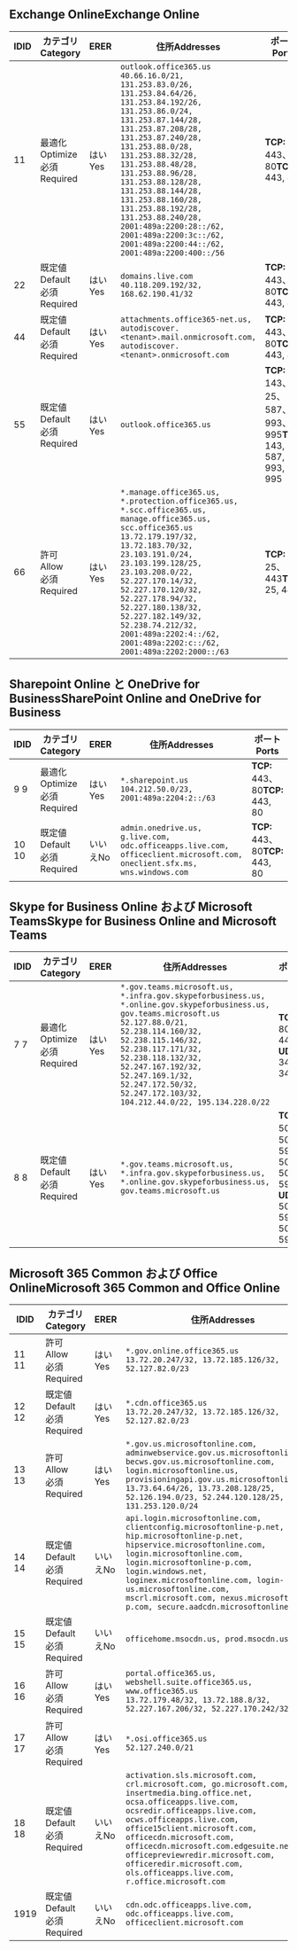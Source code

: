 <!--THIS FILE IS AUTOMATICALLY GENERATED. MANUAL CHANGES WILL BE OVERWRITTEN.-->
<!--Please contact the Office 365 Endpoints team with any questions.-->
<!--USGovGCCHigh endpoints version 2019012800-->
<!--File generated 2019-01-30 08:01:24.7920-->

## <a name="exchange-online"></a><span data-ttu-id="06879-101">Exchange Online</span><span class="sxs-lookup"><span data-stu-id="06879-101">Exchange Online</span></span>

<span data-ttu-id="06879-102">ID</span><span class="sxs-lookup"><span data-stu-id="06879-102">ID</span></span> | <span data-ttu-id="06879-103">カテゴリ</span><span class="sxs-lookup"><span data-stu-id="06879-103">Category</span></span> | <span data-ttu-id="06879-104">ER</span><span class="sxs-lookup"><span data-stu-id="06879-104">ER</span></span> | <span data-ttu-id="06879-105">住所</span><span class="sxs-lookup"><span data-stu-id="06879-105">Addresses</span></span> | <span data-ttu-id="06879-106">ポート</span><span class="sxs-lookup"><span data-stu-id="06879-106">Ports</span></span>
-- | -------------------- | --- | ------------------------------------------------------------------------------------------------------------------------------------------------------------------------------------------------------------------------------------------------------------------------------------------------------------------------------------------------------------------------------------------------------------------------------------------------ | -------------------------------
<span data-ttu-id="06879-107">1</span><span class="sxs-lookup"><span data-stu-id="06879-107">1</span></span> | <span data-ttu-id="06879-108">最適化</span><span class="sxs-lookup"><span data-stu-id="06879-108">Optimize</span></span><BR><span data-ttu-id="06879-109">必須</span><span class="sxs-lookup"><span data-stu-id="06879-109">Required</span></span> | <span data-ttu-id="06879-110">はい</span><span class="sxs-lookup"><span data-stu-id="06879-110">Yes</span></span> | `outlook.office365.us`<BR>`40.66.16.0/21, 131.253.83.0/26, 131.253.84.64/26, 131.253.84.192/26, 131.253.86.0/24, 131.253.87.144/28, 131.253.87.208/28, 131.253.87.240/28, 131.253.88.0/28, 131.253.88.32/28, 131.253.88.48/28, 131.253.88.96/28, 131.253.88.128/28, 131.253.88.144/28, 131.253.88.160/28, 131.253.88.192/28, 131.253.88.240/28, 2001:489a:2200:28::/62, 2001:489a:2200:3c::/62, 2001:489a:2200:44::/62, 2001:489a:2200:400::/56` | <span data-ttu-id="06879-111">**TCP:** 443、80</span><span class="sxs-lookup"><span data-stu-id="06879-111">**TCP:** 443, 80</span></span>
<span data-ttu-id="06879-112">2</span><span class="sxs-lookup"><span data-stu-id="06879-112">2</span></span> | <span data-ttu-id="06879-113">既定値</span><span class="sxs-lookup"><span data-stu-id="06879-113">Default</span></span><BR><span data-ttu-id="06879-114">必須</span><span class="sxs-lookup"><span data-stu-id="06879-114">Required</span></span> | <span data-ttu-id="06879-115">はい</span><span class="sxs-lookup"><span data-stu-id="06879-115">Yes</span></span> | `domains.live.com`<BR>`40.118.209.192/32, 168.62.190.41/32` | <span data-ttu-id="06879-116">**TCP:** 443、80</span><span class="sxs-lookup"><span data-stu-id="06879-116">**TCP:** 443, 80</span></span>
<span data-ttu-id="06879-117">4</span><span class="sxs-lookup"><span data-stu-id="06879-117">4</span></span> | <span data-ttu-id="06879-118">既定値</span><span class="sxs-lookup"><span data-stu-id="06879-118">Default</span></span><BR><span data-ttu-id="06879-119">必須</span><span class="sxs-lookup"><span data-stu-id="06879-119">Required</span></span> | <span data-ttu-id="06879-120">はい</span><span class="sxs-lookup"><span data-stu-id="06879-120">Yes</span></span> | `attachments.office365-net.us, autodiscover.<tenant>.mail.onmicrosoft.com, autodiscover.<tenant>.onmicrosoft.com` | <span data-ttu-id="06879-121">**TCP:** 443、80</span><span class="sxs-lookup"><span data-stu-id="06879-121">**TCP:** 443, 80</span></span>
<span data-ttu-id="06879-122">5</span><span class="sxs-lookup"><span data-stu-id="06879-122">5</span></span> | <span data-ttu-id="06879-123">既定値</span><span class="sxs-lookup"><span data-stu-id="06879-123">Default</span></span><BR><span data-ttu-id="06879-124">必須</span><span class="sxs-lookup"><span data-stu-id="06879-124">Required</span></span> | <span data-ttu-id="06879-125">はい</span><span class="sxs-lookup"><span data-stu-id="06879-125">Yes</span></span> | `outlook.office365.us` | <span data-ttu-id="06879-126">**TCP:** 143、25、587、993、995</span><span class="sxs-lookup"><span data-stu-id="06879-126">**TCP:** 143, 25, 587, 993, 995</span></span>
<span data-ttu-id="06879-127">6</span><span class="sxs-lookup"><span data-stu-id="06879-127">6</span></span> | <span data-ttu-id="06879-128">許可</span><span class="sxs-lookup"><span data-stu-id="06879-128">Allow</span></span><BR><span data-ttu-id="06879-129">必須</span><span class="sxs-lookup"><span data-stu-id="06879-129">Required</span></span> | <span data-ttu-id="06879-130">はい</span><span class="sxs-lookup"><span data-stu-id="06879-130">Yes</span></span> | `*.manage.office365.us, *.protection.office365.us, *.scc.office365.us, manage.office365.us, scc.office365.us`<BR>`13.72.179.197/32, 13.72.183.70/32, 23.103.191.0/24, 23.103.199.128/25, 23.103.208.0/22, 52.227.170.14/32, 52.227.170.120/32, 52.227.178.94/32, 52.227.180.138/32, 52.227.182.149/32, 52.238.74.212/32, 2001:489a:2202:4::/62, 2001:489a:2202:c::/62, 2001:489a:2202:2000::/63` | <span data-ttu-id="06879-131">**TCP:** 25、443</span><span class="sxs-lookup"><span data-stu-id="06879-131">**TCP:** 25, 443</span></span>

## <a name="sharepoint-online-and-onedrive-for-business"></a><span data-ttu-id="06879-132">Sharepoint Online と OneDrive for Business</span><span class="sxs-lookup"><span data-stu-id="06879-132">SharePoint Online and OneDrive for Business</span></span>

<span data-ttu-id="06879-133">ID</span><span class="sxs-lookup"><span data-stu-id="06879-133">ID</span></span> | <span data-ttu-id="06879-134">カテゴリ</span><span class="sxs-lookup"><span data-stu-id="06879-134">Category</span></span> | <span data-ttu-id="06879-135">ER</span><span class="sxs-lookup"><span data-stu-id="06879-135">ER</span></span> | <span data-ttu-id="06879-136">住所</span><span class="sxs-lookup"><span data-stu-id="06879-136">Addresses</span></span> | <span data-ttu-id="06879-137">ポート</span><span class="sxs-lookup"><span data-stu-id="06879-137">Ports</span></span>
-- | -------------------- | --- | ----------------------------------------------------------------------------------------------------------------------- | ----------------
<span data-ttu-id="06879-138">9 </span><span class="sxs-lookup"><span data-stu-id="06879-138">9</span></span> | <span data-ttu-id="06879-139">最適化</span><span class="sxs-lookup"><span data-stu-id="06879-139">Optimize</span></span><BR><span data-ttu-id="06879-140">必須</span><span class="sxs-lookup"><span data-stu-id="06879-140">Required</span></span> | <span data-ttu-id="06879-141">はい</span><span class="sxs-lookup"><span data-stu-id="06879-141">Yes</span></span> | `*.sharepoint.us`<BR>`104.212.50.0/23, 2001:489a:2204:2::/63` | <span data-ttu-id="06879-142">**TCP:** 443、80</span><span class="sxs-lookup"><span data-stu-id="06879-142">**TCP:** 443, 80</span></span>
<span data-ttu-id="06879-143">10  </span><span class="sxs-lookup"><span data-stu-id="06879-143">10</span></span> | <span data-ttu-id="06879-144">既定値</span><span class="sxs-lookup"><span data-stu-id="06879-144">Default</span></span><BR><span data-ttu-id="06879-145">必須</span><span class="sxs-lookup"><span data-stu-id="06879-145">Required</span></span> | <span data-ttu-id="06879-146">いいえ</span><span class="sxs-lookup"><span data-stu-id="06879-146">No</span></span> | `admin.onedrive.us, g.live.com, odc.officeapps.live.com, officeclient.microsoft.com, oneclient.sfx.ms, wns.windows.com` | <span data-ttu-id="06879-147">**TCP:** 443、80</span><span class="sxs-lookup"><span data-stu-id="06879-147">**TCP:** 443, 80</span></span>

## <a name="skype-for-business-online-and-microsoft-teams"></a><span data-ttu-id="06879-148">Skype for Business Online および Microsoft Teams</span><span class="sxs-lookup"><span data-stu-id="06879-148">Skype for Business Online and Microsoft Teams</span></span>

<span data-ttu-id="06879-149">ID</span><span class="sxs-lookup"><span data-stu-id="06879-149">ID</span></span> | <span data-ttu-id="06879-150">カテゴリ</span><span class="sxs-lookup"><span data-stu-id="06879-150">Category</span></span> | <span data-ttu-id="06879-151">ER</span><span class="sxs-lookup"><span data-stu-id="06879-151">ER</span></span> | <span data-ttu-id="06879-152">住所</span><span class="sxs-lookup"><span data-stu-id="06879-152">Addresses</span></span> | <span data-ttu-id="06879-153">ポート</span><span class="sxs-lookup"><span data-stu-id="06879-153">Ports</span></span>
-- | -------------------- | --- | --------------------------------------------------------------------------------------------------------------------------------------------------------------------------------------------------------------------------------------------------------------------------------------------------------------------------------- | --------------------------------------------------
<span data-ttu-id="06879-154">7 </span><span class="sxs-lookup"><span data-stu-id="06879-154">7</span></span> | <span data-ttu-id="06879-155">最適化</span><span class="sxs-lookup"><span data-stu-id="06879-155">Optimize</span></span><BR><span data-ttu-id="06879-156">必須</span><span class="sxs-lookup"><span data-stu-id="06879-156">Required</span></span> | <span data-ttu-id="06879-157">はい</span><span class="sxs-lookup"><span data-stu-id="06879-157">Yes</span></span> | `*.gov.teams.microsoft.us, *.infra.gov.skypeforbusiness.us, *.online.gov.skypeforbusiness.us, gov.teams.microsoft.us`<BR>`52.127.88.0/21, 52.238.114.160/32, 52.238.115.146/32, 52.238.117.171/32, 52.238.118.132/32, 52.247.167.192/32, 52.247.169.1/32, 52.247.172.50/32, 52.247.172.103/32, 104.212.44.0/22, 195.134.228.0/22` | <span data-ttu-id="06879-158">**TCP:** 443、80</span><span class="sxs-lookup"><span data-stu-id="06879-158">**TCP:** 443, 80</span></span><BR><span data-ttu-id="06879-159">**UDP:** 3478</span><span class="sxs-lookup"><span data-stu-id="06879-159">**UDP:** 3478</span></span>
<span data-ttu-id="06879-160">8 </span><span class="sxs-lookup"><span data-stu-id="06879-160">8</span></span> | <span data-ttu-id="06879-161">既定値</span><span class="sxs-lookup"><span data-stu-id="06879-161">Default</span></span><BR><span data-ttu-id="06879-162">必須</span><span class="sxs-lookup"><span data-stu-id="06879-162">Required</span></span> | <span data-ttu-id="06879-163">はい</span><span class="sxs-lookup"><span data-stu-id="06879-163">Yes</span></span> | `*.gov.teams.microsoft.us, *.infra.gov.skypeforbusiness.us, *.online.gov.skypeforbusiness.us, gov.teams.microsoft.us` | <span data-ttu-id="06879-164">**TCP:** 5061、50000-59999</span><span class="sxs-lookup"><span data-stu-id="06879-164">**TCP:** 5061, 50000-59999</span></span><BR><span data-ttu-id="06879-165">**UDP:** 50000-59999</span><span class="sxs-lookup"><span data-stu-id="06879-165">**UDP:** 50000-59999</span></span>

## <a name="microsoft-365-common-and-office-online"></a><span data-ttu-id="06879-166">Microsoft 365 Common および Office Online</span><span class="sxs-lookup"><span data-stu-id="06879-166">Microsoft 365 Common and Office Online</span></span>

<span data-ttu-id="06879-167">ID</span><span class="sxs-lookup"><span data-stu-id="06879-167">ID</span></span> | <span data-ttu-id="06879-168">カテゴリ</span><span class="sxs-lookup"><span data-stu-id="06879-168">Category</span></span> | <span data-ttu-id="06879-169">ER</span><span class="sxs-lookup"><span data-stu-id="06879-169">ER</span></span> | <span data-ttu-id="06879-170">住所</span><span class="sxs-lookup"><span data-stu-id="06879-170">Addresses</span></span> | <span data-ttu-id="06879-171">ポート</span><span class="sxs-lookup"><span data-stu-id="06879-171">Ports</span></span>
-- | ------------------- | --- | ---------------------------------------------------------------------------------------------------------------------------------------------------------------------------------------------------------------------------------------------------------------------------------------------------------------------------------------------------------------------------------------------- | ----------------
<span data-ttu-id="06879-172">11 </span><span class="sxs-lookup"><span data-stu-id="06879-172">11</span></span> | <span data-ttu-id="06879-173">許可</span><span class="sxs-lookup"><span data-stu-id="06879-173">Allow</span></span><BR><span data-ttu-id="06879-174">必須</span><span class="sxs-lookup"><span data-stu-id="06879-174">Required</span></span> | <span data-ttu-id="06879-175">はい</span><span class="sxs-lookup"><span data-stu-id="06879-175">Yes</span></span> | `*.gov.online.office365.us`<BR>`13.72.20.247/32, 13.72.185.126/32, 52.127.82.0/23` | <span data-ttu-id="06879-176">**TCP:** 443</span><span class="sxs-lookup"><span data-stu-id="06879-176">**TCP:** 443</span></span>
<span data-ttu-id="06879-177">12 </span><span class="sxs-lookup"><span data-stu-id="06879-177">12</span></span> | <span data-ttu-id="06879-178">既定値</span><span class="sxs-lookup"><span data-stu-id="06879-178">Default</span></span><BR><span data-ttu-id="06879-179">必須</span><span class="sxs-lookup"><span data-stu-id="06879-179">Required</span></span> | <span data-ttu-id="06879-180">はい</span><span class="sxs-lookup"><span data-stu-id="06879-180">Yes</span></span> | `*.cdn.office365.us`<BR>`13.72.20.247/32, 13.72.185.126/32, 52.127.82.0/23` | <span data-ttu-id="06879-181">**TCP:** 443</span><span class="sxs-lookup"><span data-stu-id="06879-181">**TCP:** 443</span></span>
<span data-ttu-id="06879-182">13 </span><span class="sxs-lookup"><span data-stu-id="06879-182">13</span></span> | <span data-ttu-id="06879-183">許可</span><span class="sxs-lookup"><span data-stu-id="06879-183">Allow</span></span><BR><span data-ttu-id="06879-184">必須</span><span class="sxs-lookup"><span data-stu-id="06879-184">Required</span></span> | <span data-ttu-id="06879-185">はい</span><span class="sxs-lookup"><span data-stu-id="06879-185">Yes</span></span> | `*.gov.us.microsoftonline.com, adminwebservice.gov.us.microsoftonline.com, becws.gov.us.microsoftonline.com, login.microsoftonline.us, provisioningapi.gov.us.microsoftonline.com`<BR>`13.73.64.64/26, 13.73.208.128/25, 52.126.194.0/23, 52.244.120.128/25, 131.253.120.0/24` | <span data-ttu-id="06879-186">**TCP:** 443</span><span class="sxs-lookup"><span data-stu-id="06879-186">**TCP:** 443</span></span>
<span data-ttu-id="06879-187">14 </span><span class="sxs-lookup"><span data-stu-id="06879-187">14</span></span> | <span data-ttu-id="06879-188">既定値</span><span class="sxs-lookup"><span data-stu-id="06879-188">Default</span></span><BR><span data-ttu-id="06879-189">必須</span><span class="sxs-lookup"><span data-stu-id="06879-189">Required</span></span> | <span data-ttu-id="06879-190">いいえ</span><span class="sxs-lookup"><span data-stu-id="06879-190">No</span></span> | `api.login.microsoftonline.com, clientconfig.microsoftonline-p.net, hip.microsoftonline-p.net, hipservice.microsoftonline.com, login.microsoftonline.com, login.microsoftonline-p.com, login.windows.net, loginex.microsoftonline.com, login-us.microsoftonline.com, mscrl.microsoft.com, nexus.microsoftonline-p.com, secure.aadcdn.microsoftonline-p.com` | <span data-ttu-id="06879-191">**TCP:** 443</span><span class="sxs-lookup"><span data-stu-id="06879-191">**TCP:** 443</span></span>
<span data-ttu-id="06879-192">15 </span><span class="sxs-lookup"><span data-stu-id="06879-192">15</span></span> | <span data-ttu-id="06879-193">既定値</span><span class="sxs-lookup"><span data-stu-id="06879-193">Default</span></span><BR><span data-ttu-id="06879-194">必須</span><span class="sxs-lookup"><span data-stu-id="06879-194">Required</span></span> | <span data-ttu-id="06879-195">いいえ</span><span class="sxs-lookup"><span data-stu-id="06879-195">No</span></span> | `officehome.msocdn.us, prod.msocdn.us` | <span data-ttu-id="06879-196">**TCP:** 443、80</span><span class="sxs-lookup"><span data-stu-id="06879-196">**TCP:** 443, 80</span></span>
<span data-ttu-id="06879-197">16 </span><span class="sxs-lookup"><span data-stu-id="06879-197">16</span></span> | <span data-ttu-id="06879-198">許可</span><span class="sxs-lookup"><span data-stu-id="06879-198">Allow</span></span><BR><span data-ttu-id="06879-199">必須</span><span class="sxs-lookup"><span data-stu-id="06879-199">Required</span></span> | <span data-ttu-id="06879-200">はい</span><span class="sxs-lookup"><span data-stu-id="06879-200">Yes</span></span> | `portal.office365.us, webshell.suite.office365.us, www.office365.us`<BR>`13.72.179.48/32, 13.72.188.8/32, 52.227.167.206/32, 52.227.170.242/32` | <span data-ttu-id="06879-201">**TCP:** 443、80</span><span class="sxs-lookup"><span data-stu-id="06879-201">**TCP:** 443, 80</span></span>
<span data-ttu-id="06879-202">17 </span><span class="sxs-lookup"><span data-stu-id="06879-202">17</span></span> | <span data-ttu-id="06879-203">許可</span><span class="sxs-lookup"><span data-stu-id="06879-203">Allow</span></span><BR><span data-ttu-id="06879-204">必須</span><span class="sxs-lookup"><span data-stu-id="06879-204">Required</span></span> | <span data-ttu-id="06879-205">はい</span><span class="sxs-lookup"><span data-stu-id="06879-205">Yes</span></span> | `*.osi.office365.us`<BR>`52.127.240.0/21` | <span data-ttu-id="06879-206">**TCP:** 443</span><span class="sxs-lookup"><span data-stu-id="06879-206">**TCP:** 443</span></span>
<span data-ttu-id="06879-207">18 </span><span class="sxs-lookup"><span data-stu-id="06879-207">18</span></span> | <span data-ttu-id="06879-208">既定値</span><span class="sxs-lookup"><span data-stu-id="06879-208">Default</span></span><BR><span data-ttu-id="06879-209">必須</span><span class="sxs-lookup"><span data-stu-id="06879-209">Required</span></span> | <span data-ttu-id="06879-210">いいえ</span><span class="sxs-lookup"><span data-stu-id="06879-210">No</span></span> | `activation.sls.microsoft.com, crl.microsoft.com, go.microsoft.com, insertmedia.bing.office.net, ocsa.officeapps.live.com, ocsredir.officeapps.live.com, ocws.officeapps.live.com, office15client.microsoft.com, officecdn.microsoft.com, officecdn.microsoft.com.edgesuite.net, officepreviewredir.microsoft.com, officeredir.microsoft.com, ols.officeapps.live.com, r.office.microsoft.com` | <span data-ttu-id="06879-211">**TCP:** 443、80</span><span class="sxs-lookup"><span data-stu-id="06879-211">**TCP:** 443, 80</span></span>
<span data-ttu-id="06879-212">19</span><span class="sxs-lookup"><span data-stu-id="06879-212">19</span></span> | <span data-ttu-id="06879-213">既定値</span><span class="sxs-lookup"><span data-stu-id="06879-213">Default</span></span><BR><span data-ttu-id="06879-214">必須</span><span class="sxs-lookup"><span data-stu-id="06879-214">Required</span></span> | <span data-ttu-id="06879-215">いいえ</span><span class="sxs-lookup"><span data-stu-id="06879-215">No</span></span> | `cdn.odc.officeapps.live.com, odc.officeapps.live.com, officeclient.microsoft.com` | <span data-ttu-id="06879-216">**TCP:** 443、80</span><span class="sxs-lookup"><span data-stu-id="06879-216">**TCP:** 443, 80</span></span>
